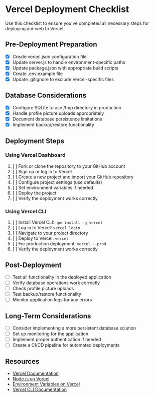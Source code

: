# Vercel Deployment Checklist

Use this checklist to ensure you've completed all necessary steps for deploying ani-web to Vercel.

## Pre-Deployment Preparation

- [x] Create vercel.json configuration file
- [x] Update server.js to handle environment-specific paths
- [x] Update package.json with appropriate build scripts
- [x] Create .env.example file
- [x] Update .gitignore to exclude Vercel-specific files

## Database Considerations

- [x] Configure SQLite to use /tmp directory in production
- [x] Handle profile picture uploads appropriately
- [x] Document database persistence limitations
- [x] Implement backup/restore functionality

## Deployment Steps

### Using Vercel Dashboard

1. [ ] Fork or clone the repository to your GitHub account
2. [ ] Sign up or log in to Vercel
3. [ ] Create a new project and import your GitHub repository
4. [ ] Configure project settings (use defaults)
5. [ ] Set environment variables if needed
6. [ ] Deploy the project
7. [ ] Verify the deployment works correctly

### Using Vercel CLI

1. [ ] Install Vercel CLI: `npm install -g vercel`
2. [ ] Log in to Vercel: `vercel login`
3. [ ] Navigate to your project directory
4. [ ] Deploy to Vercel: `vercel`
5. [ ] For production deployment: `vercel --prod`
6. [ ] Verify the deployment works correctly

## Post-Deployment

- [ ] Test all functionality in the deployed application
- [ ] Verify database operations work correctly
- [ ] Check profile picture uploads
- [ ] Test backup/restore functionality
- [ ] Monitor application logs for any errors

## Long-Term Considerations

- [ ] Consider implementing a more persistent database solution
- [ ] Set up monitoring for the application
- [ ] Implement proper authentication if needed
- [ ] Create a CI/CD pipeline for automated deployments

## Resources

- [Vercel Documentation](https://vercel.com/docs)
- [Node.js on Vercel](https://vercel.com/docs/frameworks/nodejs)
- [Environment Variables on Vercel](https://vercel.com/docs/concepts/projects/environment-variables)
- [Vercel CLI Documentation](https://vercel.com/docs/cli)